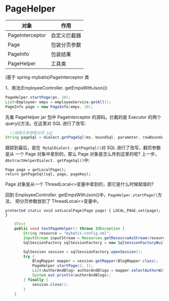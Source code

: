 # PageHelper

| 对象            | 作用         |
| --------------- | ------------ |
| PageInterceptor | 自定义拦截器 |
| Page            | 包装分页参数 |
| PageInfo        | 包装结果     |
| PageHelper      | 工具类       |

(基于 spring-mybatis)PageInterceptor 类

1、用法(EmployeeController. getEmpsWithJson())

```java
PageHelper.startPage(pn, 10);
List<Employee> emps = employeeService.getAll();
PageInfo page = new PageInfo(emps, 10);
```

先看 PageHelper jar 包中 PageInterceptor 的源码。拦截的是 Executor 的两个 query()方法。在这里对 SQL 进行了改写:

```java
  //调用方言获取分页 sql
String pageSql = dialect.getPageSql(ms, boundSql, parameter, rowBounds, pageKey);
```

跟踪到最后，是在` MySqlDialect. getPageSql()`对 SQL 进行了改写，翻页参数是从 一个 Page 对象中拿到的，那么 Page 对象是怎么传到这里的呢?
上一步，`AbstractHelperDialect. getPageSql()`中:

```
Page page = getLocalPage();
return getPageSql(sql, page, pageKey);
```

Page 对象是从一个 ThreadLocal<>变量中拿到的，那它是什么时候赋值的?

回到 EmployeeController. getEmpsWithJson()中，`PageHelper.startPage()`方法， 把分页参数放到了 ThreadLocal<>变量中。

```
protected static void setLocalPage(Page page) { LOCAL_PAGE.set(page);
}
```

```java
    @Test
    public void testPageHelper() throws IOException {
        String resource = "mybatis-config.xml";
        InputStream inputStream = Resources.getResourceAsStream(resource);
        SqlSessionFactory sqlSessionFactory = new SqlSessionFactoryBuilder().build(inputStream);

        SqlSession session = sqlSessionFactory.openSession();
        try {
            BlogMapper mapper = session.getMapper(BlogMapper.class);
            PageHelper.startPage(2, 1);
            List<AuthorAndBlog> authorAndBlogs = mapper.selectAuthorWithBlog();
            System.out.println(authorAndBlogs);
        } finally {
            session.close();
        }
    }
```

